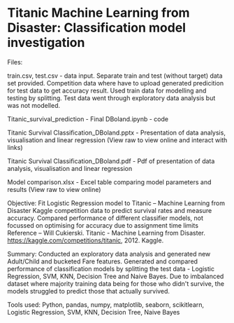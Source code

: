 # Titanic Machine Learning from Disaster: Classification model investigation

Files:

train.csv, test.csv - data input. Separate train and test (without target) data set provided. Competition data where have to upload generated predicition for test data to get accuracy result. Used train data for modelling and testing by splitting. Test data went through exploratory data analysis but was not modelled. 

Titanic_survival_prediction - Final DBoland.ipynb - code

Titanic Survival Classification_DBoland.pptx - Presentation of data analysis, visualisation and linear regression (View raw to view online and interact with links)

Titanic Survival Classification_DBoland.pdf - Pdf of presentation of data analysis, visualisation and linear regression

Model comparison.xlsx - Excel table comparing model parameters and results  (View raw to view online)

Objective: Fit Logistic Regression model  to Titanic – Machine Learning from Disaster Kaggle competition data to predict survival rates and measure accuracy. 
Compared performance of different classifier models, not focussed on optimising for accuracy due to assignment time limits
Reference –  Will Cukierski. Titanic - Machine Learning from Disaster. https://kaggle.com/competitions/titanic, 2012. Kaggle.

Summary: Conducted an exploratory data analysis and generated new Adult/Child and bucketed Fare features. Generated and compared performance of classification models by splitting the test data - Logistic Regression, SVM, KNN, Decision Tree and Naive Bayes. Due to imbalanced dataset where majority training data being for those who didn't survive, the models struggled to predict those that actually survived. 

Tools used: Python, pandas, numpy, matplotlib, seaborn, scikitlearn, Logistic Regression, SVM, KNN, Decision Tree, Naive Bayes
